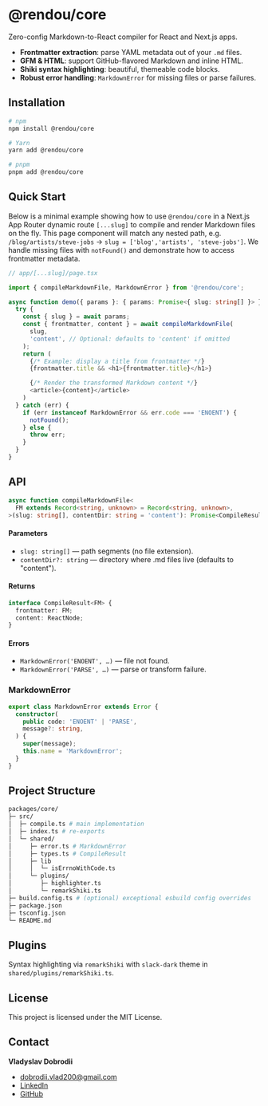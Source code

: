 # @rendou/core

Zero-config Markdown-to-React compiler for React and Next.js apps.

- **Frontmatter extraction**: parse YAML metadata out of your `.md` files.
- **GFM & HTML**: support GitHub-flavored Markdown and inline HTML.
- **Shiki syntax highlighting**: beautiful, themeable code blocks.
- **Robust error handling**: `MarkdownError` for missing files or parse failures.

## Installation

```bash
# npm
npm install @rendou/core

# Yarn
yarn add @rendou/core

# pnpm
pnpm add @rendou/core
```

## Quick Start

Below is a minimal example showing how to use `@rendou/core` in a Next.js App Router dynamic route `[...slug]` to compile and render Markdown files on the fly. This page component will match any nested path, e.g. `/blog/artists/steve-jobs` → `slug = ['blog','artists', 'steve-jobs']`. We handle missing files with `notFound()` and demonstrate how to access frontmatter metadata.

```ts
// app/[...slug]/page.tsx

import { compileMarkdownFile, MarkdownError } from '@rendou/core';

async function demo({ params }: { params: Promise<{ slug: string[] }> }) {
  try {
    const { slug } = await params;
    const { frontmatter, content } = await compileMarkdownFile(
      slug,
      'content', // Optional: defaults to 'content' if omitted
    );
    return (
      {/* Example: display a title from frontmatter */}
      {frontmatter.title && <h1>{frontmatter.title}</h1>}

      {/* Render the transformed Markdown content */}
      <article>{content}</article>
    )
  } catch (err) {
    if (err instanceof MarkdownError && err.code === 'ENOENT') {
      notFound();
    } else {
      throw err;
    }
  }
}
```

## API

```ts
async function compileMarkdownFile<
  FM extends Record<string, unknown> = Record<string, unknown>,
>(slug: string[], contentDir: string = 'content'): Promise<CompileResult<FM>>;
```

#### Parameters

- `slug: string[]` — path segments (no file extension).
- `contentDir?: string` — directory where .md files live (defaults to "content").

#### Returns

```ts
interface CompileResult<FM> {
  frontmatter: FM;
  content: ReactNode;
}
```

#### Errors

- `MarkdownError('ENOENT', …)` — file not found.
- `MarkdownError('PARSE', …)` — parse or transform failure.

### MarkdownError

```ts
export class MarkdownError extends Error {
  constructor(
    public code: 'ENOENT' | 'PARSE',
    message?: string,
  ) {
    super(message);
    this.name = 'MarkdownError';
  }
}
```

## Project Structure

```bash
packages/core/
├─ src/
│  ├─ compile.ts # main implementation
│  ├─ index.ts # re-exports
│  └─ shared/
│     ├─ error.ts # MarkdownError
│     ├─ types.ts # CompileResult
│     ├─ lib
│     │  └─ isErrnoWithCode.ts
│     └─ plugins/
│        ├─ highlighter.ts
│        └─ remarkShiki.ts
├─ build.config.ts # (optional) exceptional esbuild config overrides
├─ package.json
├─ tsconfig.json
└─ README.md
```

## Plugins

Syntax highlighting via `remarkShiki` with `slack-dark` theme in `shared/plugins/remarkShiki.ts`.

## License

This project is licensed under the MIT License.

## Contact

**Vladyslav Dobrodii**

- [dobrodii.vlad200@gmail.com](mailto:dobrodii.vlad200@gmail.com)
- [LinkedIn](https://www.linkedin.com/in/vladyslav-dobrodii-20384a233/)
- [GitHub](https://github.com/dladislav201/)
